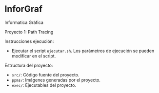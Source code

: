 # InforGraf
Informatica Gráfica

Proyecto 1: Path Tracing

Instrucciones ejecución: 
- Ejecutar el script `ejecutar.sh`. Los parámetros de ejecución se pueden modificar en el script.

Estructura del proyecto:

- `src/`: Código fuente del proyecto.
- `ppms/`: Imágenes generadas por el proyecto.
- `exec/`: Ejecutables del proyecto.
